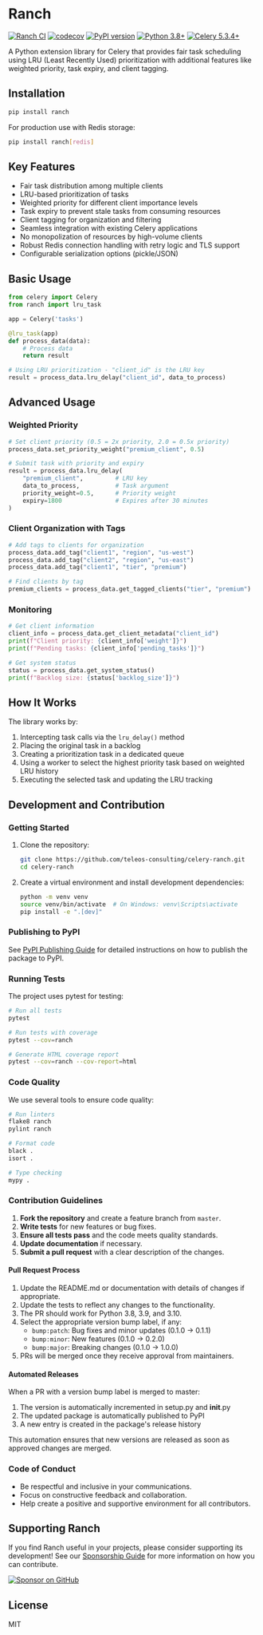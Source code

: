 # Ranch

[![Ranch CI](https://github.com/teleos-consulting/celery-ranch/actions/workflows/ci.yml/badge.svg)](https://github.com/teleos-consulting/celery-ranch/actions/workflows/ci.yml)
[![codecov](https://codecov.io/gh/teleos-consulting/celery-ranch/branch/master/graph/badge.svg)](https://codecov.io/gh/teleos-consulting/celery-ranch)
[![PyPI version](https://badge.fury.io/py/ranch.svg)](https://badge.fury.io/py/ranch)
[![Python 3.8+](https://img.shields.io/badge/python-3.8+-blue.svg)](https://www.python.org/downloads/release/python-380/)
[![Celery 5.3.4+](https://img.shields.io/badge/celery-5.3.4+-green.svg)](https://docs.celeryproject.org/)

A Python extension library for Celery that provides fair task scheduling using LRU (Least Recently Used) prioritization with additional features like weighted priority, task expiry, and client tagging.

## Installation

```bash
pip install ranch
```

For production use with Redis storage:

```bash
pip install ranch[redis]
```

## Key Features

- Fair task distribution among multiple clients
- LRU-based prioritization of tasks
- Weighted priority for different client importance levels
- Task expiry to prevent stale tasks from consuming resources
- Client tagging for organization and filtering
- Seamless integration with existing Celery applications
- No monopolization of resources by high-volume clients
- Robust Redis connection handling with retry logic and TLS support
- Configurable serialization options (pickle/JSON)

## Basic Usage

```python
from celery import Celery
from ranch import lru_task

app = Celery('tasks')

@lru_task(app)
def process_data(data):
    # Process data
    return result

# Using LRU prioritization - "client_id" is the LRU key
result = process_data.lru_delay("client_id", data_to_process)
```

## Advanced Usage

### Weighted Priority

```python
# Set client priority (0.5 = 2x priority, 2.0 = 0.5x priority)
process_data.set_priority_weight("premium_client", 0.5)

# Submit task with priority and expiry
result = process_data.lru_delay(
    "premium_client",         # LRU key
    data_to_process,          # Task argument
    priority_weight=0.5,      # Priority weight
    expiry=1800               # Expires after 30 minutes
)
```

### Client Organization with Tags

```python
# Add tags to clients for organization
process_data.add_tag("client1", "region", "us-west")
process_data.add_tag("client2", "region", "us-east")
process_data.add_tag("client1", "tier", "premium")

# Find clients by tag
premium_clients = process_data.get_tagged_clients("tier", "premium")
```

### Monitoring

```python
# Get client information
client_info = process_data.get_client_metadata("client_id")
print(f"Client priority: {client_info['weight']}")
print(f"Pending tasks: {client_info['pending_tasks']}")

# Get system status
status = process_data.get_system_status()
print(f"Backlog size: {status['backlog_size']}")
```

## How It Works

The library works by:
1. Intercepting task calls via the `lru_delay()` method
2. Placing the original task in a backlog
3. Creating a prioritization task in a dedicated queue
4. Using a worker to select the highest priority task based on weighted LRU history
5. Executing the selected task and updating the LRU tracking

## Development and Contribution

### Getting Started

1. Clone the repository:
   ```bash
   git clone https://github.com/teleos-consulting/celery-ranch.git
   cd celery-ranch
   ```

2. Create a virtual environment and install development dependencies:
   ```bash
   python -m venv venv
   source venv/bin/activate  # On Windows: venv\Scripts\activate
   pip install -e ".[dev]"
   ```

### Publishing to PyPI

See [PyPI Publishing Guide](docs/pypi_publishing.md) for detailed instructions on how to publish the package to PyPI.

### Running Tests

The project uses pytest for testing:

```bash
# Run all tests
pytest

# Run tests with coverage
pytest --cov=ranch

# Generate HTML coverage report
pytest --cov=ranch --cov-report=html
```

### Code Quality

We use several tools to ensure code quality:

```bash
# Run linters
flake8 ranch
pylint ranch

# Format code
black .
isort .

# Type checking
mypy .
```

### Contribution Guidelines

1. **Fork the repository** and create a feature branch from `master`.
2. **Write tests** for new features or bug fixes.
3. **Ensure all tests pass** and the code meets quality standards.
4. **Update documentation** if necessary.
5. **Submit a pull request** with a clear description of the changes.

#### Pull Request Process

1. Update the README.md or documentation with details of changes if appropriate.
2. Update the tests to reflect any changes to the functionality.
3. The PR should work for Python 3.8, 3.9, and 3.10.
4. Select the appropriate version bump label, if any:
   - `bump:patch`: Bug fixes and minor updates (0.1.0 → 0.1.1)
   - `bump:minor`: New features (0.1.0 → 0.2.0) 
   - `bump:major`: Breaking changes (0.1.0 → 1.0.0)
5. PRs will be merged once they receive approval from maintainers.

#### Automated Releases

When a PR with a version bump label is merged to master:

1. The version is automatically incremented in setup.py and __init__.py
2. The updated package is automatically published to PyPI
3. A new entry is created in the package's release history

This automation ensures that new versions are released as soon as approved changes are merged.

### Code of Conduct

- Be respectful and inclusive in your communications.
- Focus on constructive feedback and collaboration.
- Help create a positive and supportive environment for all contributors.

## Supporting Ranch

If you find Ranch useful in your projects, please consider supporting its development! See our [Sponsorship Guide](docs/sponsorship.md) for more information on how you can contribute.

[![Sponsor on GitHub](https://img.shields.io/badge/sponsor-on%20github-blue?logo=github&style=flat-square)](https://github.com/sponsors/teleos-consulting)

## License

MIT

